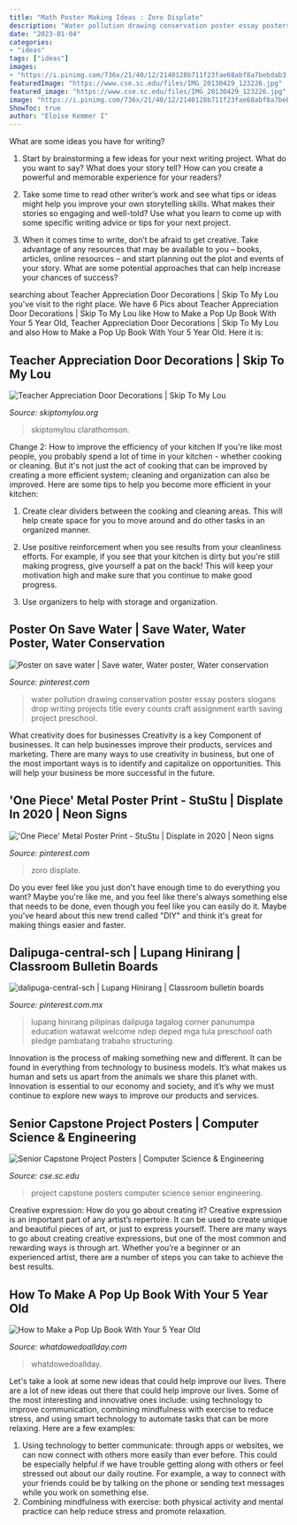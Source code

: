 ```yaml
---
title: "Math Poster Making Ideas : Zoro Displate"
description: "Water pollution drawing conservation poster essay posters slogans drop writing projects title every counts craft assignment earth saving project preschool"
date: "2023-01-04"
categories:
- "ideas"
tags: ["ideas"]
images:
- "https://i.pinimg.com/736x/21/40/12/2140128b711f23fae68abf8a7bebdab3.jpg"
featuredImage: "https://www.cse.sc.edu/files/IMG_20130429_123226.jpg"
featured_image: "https://www.cse.sc.edu/files/IMG_20130429_123226.jpg"
image: "https://i.pinimg.com/736x/21/40/12/2140128b711f23fae68abf8a7bebdab3.jpg"
ShowToc: true
author: "Eloise Kemmer I"
---
```



What are some ideas you have for writing?
1. Start by brainstorming a few ideas for your next writing project. What do you want to say? What does your story tell? How can you create a powerful and memorable experience for your readers?
2. Take some time to read other writer’s work and see what tips or ideas might help you improve your own storytelling skills. What makes their stories so engaging and well-told? Use what you learn to come up with some specific writing advice or tips for your next project.

3. When it comes time to write, don’t be afraid to get creative. Take advantage of any resources that may be available to you – books, articles, online resources – and start planning out the plot and events of your story. What are some potential approaches that can help increase your chances of success?

	

		
searching about Teacher Appreciation Door Decorations | Skip To My Lou you've visit to the right place. We have 6 Pics about Teacher Appreciation Door Decorations | Skip To My Lou like How to Make a Pop Up Book With Your 5 Year Old, Teacher Appreciation Door Decorations | Skip To My Lou and also How to Make a Pop Up Book With Your 5 Year Old. Here it is:
		
    
## Teacher Appreciation Door Decorations | Skip To My Lou

<img loading=lazy src="https://www.skiptomylou.org/wp-content/uploads/2009/04/teacherappreciationdoor6.jpg" onerror="this.onerror=null;this.src='https://tse1.mm.bing.net/th?id=OIP.e7cTy04_XG_Wo9qRiRgN3wAAAA&amp;pid=15.1';" alt="Teacher Appreciation Door Decorations | Skip To My Lou">

_Source: skiptomylou.org_

>skiptomylou clarathomson. 

	

Change 2: How to improve the efficiency of your kitchen
If you're like most people, you probably spend a lot of time in your kitchen - whether cooking or cleaning. But it's not just the act of cooking that can be improved by creating a more efficient system; cleaning and organization can also be improved. Here are some tips to help you become more efficient in your kitchen:
1. Create clear dividers between the cooking and cleaning areas. This will help create space for you to move around and do other tasks in an organized manner.

2. Use positive reinforcement when you see results from your cleanliness efforts. For example, if you see that your kitchen is dirty but you're still making progress, give yourself a pat on the back! This will keep your motivation high and make sure that you continue to make good progress.

3. Use organizers to help with storage and organization.

    
## Poster On Save Water | Save Water, Water Poster, Water Conservation

<img loading=lazy src="https://i.pinimg.com/736x/5a/a2/33/5aa233672dd7db3abb2aa14cb189b89b.jpg" onerror="this.onerror=null;this.src='https://tse3.mm.bing.net/th?id=OIP.eStV0ysw7yfOqoT1dN5FkwHaJ3&amp;pid=15.1';" alt="Poster on save water | Save water, Water poster, Water conservation">

_Source: pinterest.com_

>water pollution drawing conservation poster essay posters slogans drop writing projects title every counts craft assignment earth saving project preschool. 

	

What creativity does for businesses
Creativity is a key Component of businesses. It can help businesses improve their products, services and marketing. There are many ways to use creativity in business, but one of the most important ways is to identify and capitalize on opportunities. This will help your business be more successful in the future.

    
## &#039;One Piece&#039; Metal Poster Print - StuStu | Displate In 2020 | Neon Signs

<img loading=lazy src="https://i.pinimg.com/736x/21/3c/89/213c89df32246bde5c3b1fd7d4e905f2.jpg" onerror="this.onerror=null;this.src='https://tse4.mm.bing.net/th?id=OIP.QwrupkDVKwdD6S7DoVoIcwHaKX&amp;pid=15.1';" alt="&#039;One Piece&#039; Metal Poster Print - StuStu | Displate in 2020 | Neon signs">

_Source: pinterest.com_

>zoro displate. 

	

Do you ever feel like you just don't have enough time to do everything you want? Maybe you're like me, and you feel like there's always something else that needs to be done, even though you feel like you can easily do it. Maybe you've heard about this new trend called "DIY" and think it's great for making things easier and faster.

    
## Dalipuga-central-sch | Lupang Hinirang | Classroom Bulletin Boards

<img loading=lazy src="https://i.pinimg.com/736x/21/40/12/2140128b711f23fae68abf8a7bebdab3.jpg" onerror="this.onerror=null;this.src='https://tse3.mm.bing.net/th?id=OIP.RUd8LVfZ-vKf7U9_oIvXkgHaLc&amp;pid=15.1';" alt="dalipuga-central-sch | Lupang Hinirang | Classroom bulletin boards">

_Source: pinterest.com.mx_

>lupang hinirang pilipinas dalipuga tagalog corner panunumpa education watawat welcome ndep deped mga tula preschool oath pledge pambatang trabaho structuring. 

	

Innovation is the process of making something new and different. It can be found in everything from technology to business models. It’s what makes us human and sets us apart from the animals we share this planet with. Innovation is essential to our economy and society, and it’s why we must continue to explore new ways to improve our products and services.

    
## Senior Capstone Project Posters | Computer Science &amp; Engineering

<img loading=lazy src="https://www.cse.sc.edu/files/IMG_20130429_123226.jpg" onerror="this.onerror=null;this.src='https://tse4.mm.bing.net/th?id=OIP.YJB_QmSBdoTmS1vAG0X8CgHaFj&amp;pid=15.1';" alt="Senior Capstone Project Posters | Computer Science &amp; Engineering">

_Source: cse.sc.edu_

>project capstone posters computer science senior engineering. 

	

Creative expression: How do you go about creating it?
Creative expression is an important part of any artist’s repertoire. It can be used to create unique and beautiful pieces of art, or just to express yourself. There are many ways to go about creating creative expressions, but one of the most common and rewarding ways is through art. Whether you’re a beginner or an experienced artist, there are a number of steps you can take to achieve the best results.

    
## How To Make A Pop Up Book With Your 5 Year Old

<img loading=lazy src="https://www.whatdowedoallday.com/wp-content/uploads/2014/04/pop-up-3x.jpg" onerror="this.onerror=null;this.src='https://tse4.mm.bing.net/th?id=OIP.idWC5w87GRkvqYnb1k3jSQHaKl&amp;pid=15.1';" alt="How to Make a Pop Up Book With Your 5 Year Old">

_Source: whatdowedoallday.com_

>whatdowedoallday. 

	

Let's take a look at some new ideas that could help improve our lives.
There are a lot of new ideas out there that could help improve our lives. Some of the most interesting and innovative ones include: using technology to improve communication, combining mindfulness with exercise to reduce stress, and using smart technology to automate tasks that can be more relaxing. Here are a few examples: 
1. Using technology to better communicate: through apps or websites, we can now connect with others more easily than ever before. This could be especially helpful if we have trouble getting along with others or feel stressed out about our daily routine. For example, a way to connect with your friends could be by talking on the phone or sending text messages while you work on something else. 
2. Combining mindfulness with exercise: both physical activity and mental practice can help reduce stress and promote relaxation.


